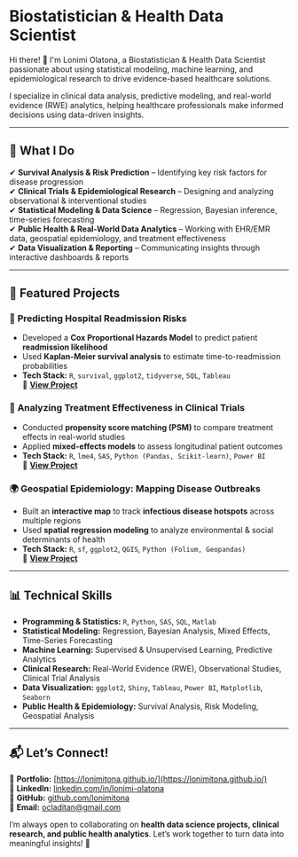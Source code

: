 # Biostatistician & Health Data Scientist  

Hi there! 👋 I'm Lonimi Olatona, a Biostatistician & Health Data Scientist passionate about using statistical modeling, machine learning, and epidemiological research to drive evidence-based healthcare solutions.  

I specialize in clinical data analysis, predictive modeling, and real-world evidence (RWE) analytics, helping healthcare professionals make informed decisions using data-driven insights.  

---

## 🔬 **What I Do**
✔ **Survival Analysis & Risk Prediction** – Identifying key risk factors for disease progression  
✔ **Clinical Trials & Epidemiological Research** – Designing and analyzing observational & interventional studies  
✔ **Statistical Modeling & Data Science** – Regression, Bayesian inference, time-series forecasting  
✔ **Public Health & Real-World Data Analytics** – Working with EHR/EMR data, geospatial epidemiology, and treatment effectiveness  
✔ **Data Visualization & Reporting** – Communicating insights through interactive dashboards & reports  

---

## 📂 **Featured Projects**
### 🏥 **Predicting Hospital Readmission Risks**
- Developed a **Cox Proportional Hazards Model** to predict patient **readmission likelihood**  
- Used **Kaplan-Meier survival analysis** to estimate time-to-readmission probabilities  
- **Tech Stack:** `R`, `survival`, `ggplot2`, `tidyverse`, `SQL`, `Tableau`  
🔗 **[View Project](https://github.com/yourusername/hospital-readmission-risk)**  

### 💊 **Analyzing Treatment Effectiveness in Clinical Trials**
- Conducted **propensity score matching (PSM)** to compare treatment effects in real-world studies  
- Applied **mixed-effects models** to assess longitudinal patient outcomes  
- **Tech Stack:** `R`, `lme4`, `SAS`, `Python (Pandas, Scikit-learn)`, `Power BI`  
🔗 **[View Project](https://github.com/yourusername/clinical-trial-analysis)**  

### 🌍 **Geospatial Epidemiology: Mapping Disease Outbreaks**
- Built an **interactive map** to track **infectious disease hotspots** across multiple regions  
- Used **spatial regression modeling** to analyze environmental & social determinants of health  
- **Tech Stack:** `R`, `sf`, `ggplot2`, `QGIS`, `Python (Folium, Geopandas)`  
🔗 **[View Project](https://github.com/yourusername/disease-mapping)**  

---

## 📊 **Technical Skills**
- **Programming & Statistics:** `R`, `Python`, `SAS`, `SQL`, `Matlab`  
- **Statistical Modeling:** Regression, Bayesian Analysis, Mixed Effects, Time-Series Forecasting  
- **Machine Learning:** Supervised & Unsupervised Learning, Predictive Analytics  
- **Clinical Research:** Real-World Evidence (RWE), Observational Studies, Clinical Trial Analysis  
- **Data Visualization:** `ggplot2`, `Shiny`, `Tableau`, `Power BI`, `Matplotlib`, `Seaborn`  
- **Public Health & Epidemiology:** Survival Analysis, Risk Modeling, Geospatial Analysis  

---

## 📬 **Let’s Connect!**
💼 **Portfolio:** [https://lonimitona.github.io/](https://lonimitona.github.io/)  
🔗 **LinkedIn:** [linkedin.com/in/lonimi-olatona](https://www.linkedin.com/in/lonimi-olatona/)  
🐍 **GitHub:** [github.com/lonimitona](https://github.com/lonimitona)  
📧 **Email:** [ocladitan@gmail.com](mailto:ocladitan@gmail.com)  

I’m always open to collaborating on **health data science projects, clinical research, and public health analytics**. Let’s work together to turn data into meaningful insights! 🚀  



